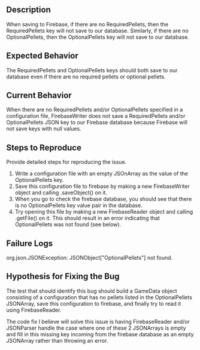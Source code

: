 ## Description

When saving to Firebase, if there are no RequiredPellets, then the RequiredPellets key will not save
to our database. Similarly, if there are no OptionalPellets, then the OptionalPellets key will not 
save to our database.

## Expected Behavior
The RequiredPellets and OptionalPellets keys should both save to our database even if there are no 
required pellets or optional pellets. 

## Current Behavior
When there are no RequiredPellets and/or OptionalPellets specified in a configuration file, 
FirebaseWriter does not save a RequiredPellets and/or OptionalPellets JSON key to our Firebase 
database because Firebase will not save keys with null values. 

## Steps to Reproduce
Provide detailed steps for reproducing the issue.
1. Write a configuration file with an empty JSOnArray as the value of the OptionalPellets key. 
2. Save this configuration file to firebase by making a new FirebaseWriter object and calling 
.saveObject() on it. 
3. When you go to check the firebase database, you should see that there is no
OptionalPellets key value pair in the database. 
4. Try opening this file by making a new FirebaseReader object and calling .getFile() on it. This
should result in an error indicating that OptionalPellets was not found (see below).

## Failure Logs
org.json.JSONException: JSONObject["OptionalPellets"] not found.

## Hypothesis for Fixing the Bug
The test that should identify this bug should build a GameData object consisting of a configuration 
that has no pellets listed in the OptionalPellets JSONArray, save this configuration to firebase, 
and finally try to read it using FirebaseReader.

The code fix I believe will solve this issue is having FirebaseReader and/or JSONParser handle the 
case where one of these 2 JSONArrays is empty and fill in this missing key incoming from the 
firebase database as an empty JSONArray rather than throwing an error.
